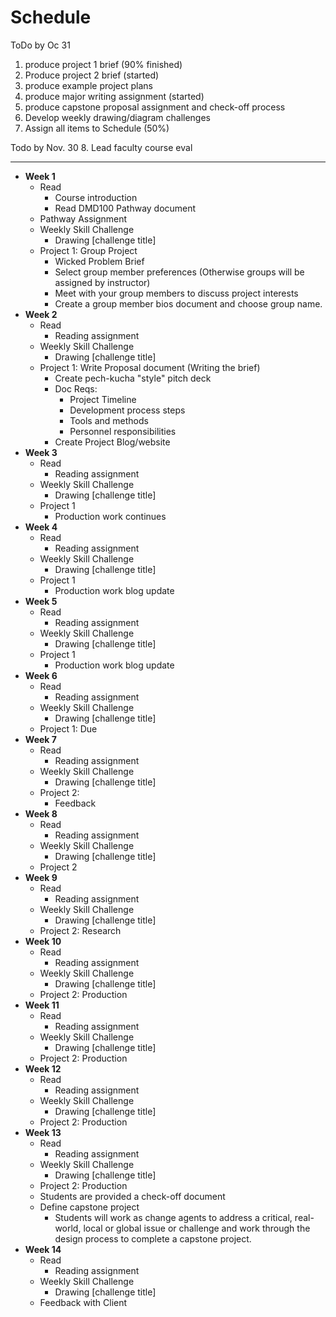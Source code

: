 # Schedule

ToDo by Oc 31

1. produce project 1 brief (90% finished)
2. Produce project 2 brief (started)
3. produce example project plans
4. produce major writing assignment (started)
5. produce  capstone proposal assignment and check-off process
6. Develop weekly drawing/diagram challenges
7. Assign all items to Schedule (50%)

Todo by Nov. 30
8. Lead faculty course eval

---
- **Week 1**
   - Read
      - Course introduction
      - Read DMD100 Pathway document
   - Pathway Assignment
   - Weekly Skill Challenge
      - Drawing \[challenge title\]
   - Project 1: Group Project 
      - Wicked Problem Brief
      - Select group member preferences \(Otherwise groups will be assigned by instructor\)
      - Meet with your group members to discuss project interests
      - Create a group member bios document and choose group name.
- **Week 2**
   - Read
      - Reading assignment
   - Weekly Skill Challenge
      - Drawing \[challenge title\]
   - Project 1:  Write Proposal document \(Writing the brief\)
      - Create pech-kucha "style" pitch deck
      - Doc Reqs:
         - Project Timeline
         - Development process steps
         - Tools and methods
         - Personnel responsibilities
      - Create Project Blog/website
- **Week 3**
   - Read
      - Reading assignment
   - Weekly Skill Challenge
      - Drawing \[challenge title\]
   - Project 1
      - Production work continues
- **Week 4**
   - Read
      - Reading assignment
   - Weekly Skill Challenge
      - Drawing \[challenge title\]
   - Project 1
      - Production work blog update
- **Week 5**
   - Read
      - Reading assignment
   - Weekly Skill Challenge
      - Drawing \[challenge title\]
   - Project 1
      - Production work blog update
- **Week 6**
   - Read
      - Reading assignment
   - Weekly Skill Challenge
      - Drawing \[challenge title\]
   - Project 1:  Due
- **Week 7**
   - Read
      - Reading assignment
   - Weekly Skill Challenge
      - Drawing \[challenge title\]
   - Project 2:
      - Feedback
- **Week 8**
   - Read
      - Reading assignment
   - Weekly Skill Challenge
      - Drawing \[challenge title\]
   - Project 2
- **Week 9**
   - Read
      - Reading assignment
   - Weekly Skill Challenge
      - Drawing \[challenge title\]
   - Project 2: Research
- **Week 10**
   - Read
      - Reading assignment
   - Weekly Skill Challenge
      - Drawing \[challenge title\]
   - Project 2: Production
- **Week 11**
   - Read
      - Reading assignment
   - Weekly Skill Challenge
      - Drawing \[challenge title\]
   - Project 2: Production
- **Week 12**
   - Read
      - Reading assignment
   - Weekly Skill Challenge
      - Drawing \[challenge title\]
   - Project 2: Production
- **Week 13**
   - Read
      - Reading assignment
   - Weekly Skill Challenge
      - Drawing \[challenge title\]
   - Project 2: Production
   - Students are provided a check-off document
   - Define capstone project
     - Students will work as change agents to address a critical, real-world, local or global issue or challenge and work through the design process to complete a capstone project.
- **Week 14**
   - Read
      - Reading assignment
   - Weekly Skill Challenge
      - Drawing \[challenge title\]
   - Feedback with Client



